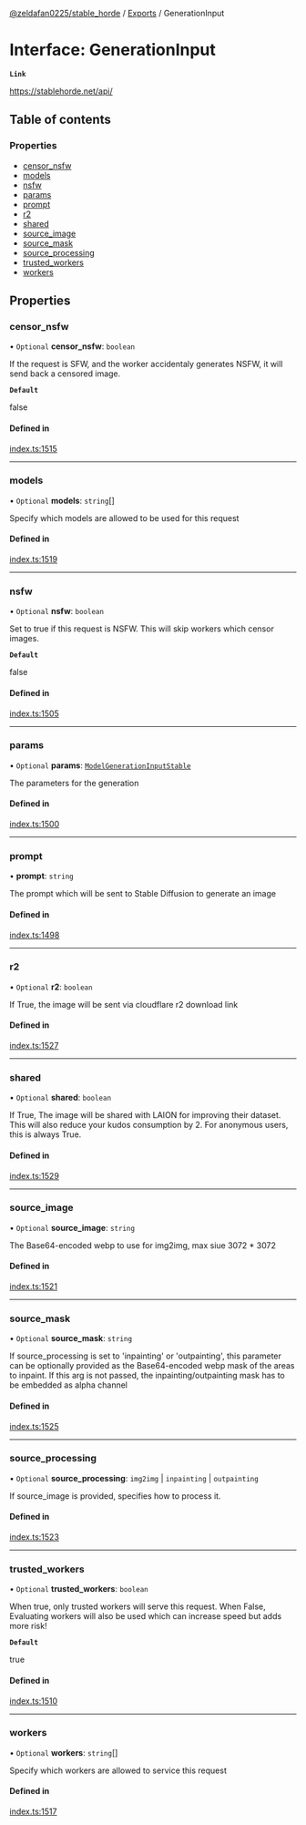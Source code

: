 [@zeldafan0225/stable_horde](../../readme.md) / [Exports](../modules.md) / GenerationInput

# Interface: GenerationInput

**`Link`**

https://stablehorde.net/api/

## Table of contents

### Properties

- [censor\_nsfw](GenerationInput.md#censor_nsfw)
- [models](GenerationInput.md#models)
- [nsfw](GenerationInput.md#nsfw)
- [params](GenerationInput.md#params)
- [prompt](GenerationInput.md#prompt)
- [r2](GenerationInput.md#r2)
- [shared](GenerationInput.md#shared)
- [source\_image](GenerationInput.md#source_image)
- [source\_mask](GenerationInput.md#source_mask)
- [source\_processing](GenerationInput.md#source_processing)
- [trusted\_workers](GenerationInput.md#trusted_workers)
- [workers](GenerationInput.md#workers)

## Properties

### censor\_nsfw

• `Optional` **censor\_nsfw**: `boolean`

If the request is SFW, and the worker accidentaly generates NSFW, it will send back a censored image.

**`Default`**

false

#### Defined in

[index.ts:1515](https://github.com/MrlolDev/stable_horde/blob/3c66504/index.ts#L1515)

___

### models

• `Optional` **models**: `string`[]

Specify which models are allowed to be used for this request

#### Defined in

[index.ts:1519](https://github.com/MrlolDev/stable_horde/blob/3c66504/index.ts#L1519)

___

### nsfw

• `Optional` **nsfw**: `boolean`

Set to true if this request is NSFW. This will skip workers which censor images.

**`Default`**

false

#### Defined in

[index.ts:1505](https://github.com/MrlolDev/stable_horde/blob/3c66504/index.ts#L1505)

___

### params

• `Optional` **params**: [`ModelGenerationInputStable`](ModelGenerationInputStable.md)

The parameters for the generation

#### Defined in

[index.ts:1500](https://github.com/MrlolDev/stable_horde/blob/3c66504/index.ts#L1500)

___

### prompt

• **prompt**: `string`

The prompt which will be sent to Stable Diffusion to generate an image

#### Defined in

[index.ts:1498](https://github.com/MrlolDev/stable_horde/blob/3c66504/index.ts#L1498)

___

### r2

• `Optional` **r2**: `boolean`

If True, the image will be sent via cloudflare r2 download link

#### Defined in

[index.ts:1527](https://github.com/MrlolDev/stable_horde/blob/3c66504/index.ts#L1527)

___

### shared

• `Optional` **shared**: `boolean`

If True, The image will be shared with LAION for improving their dataset. This will also reduce your kudos consumption by 2. For anonymous users, this is always True.

#### Defined in

[index.ts:1529](https://github.com/MrlolDev/stable_horde/blob/3c66504/index.ts#L1529)

___

### source\_image

• `Optional` **source\_image**: `string`

The Base64-encoded webp to use for img2img, max siue 3072 * 3072

#### Defined in

[index.ts:1521](https://github.com/MrlolDev/stable_horde/blob/3c66504/index.ts#L1521)

___

### source\_mask

• `Optional` **source\_mask**: `string`

If source_processing is set to 'inpainting' or 'outpainting', this parameter can be optionally provided as the Base64-encoded webp mask of the areas to inpaint. If this arg is not passed, the inpainting/outpainting mask has to be embedded as alpha channel

#### Defined in

[index.ts:1525](https://github.com/MrlolDev/stable_horde/blob/3c66504/index.ts#L1525)

___

### source\_processing

• `Optional` **source\_processing**: `img2img` \| `inpainting` \| `outpainting`

If source_image is provided, specifies how to process it.

#### Defined in

[index.ts:1523](https://github.com/MrlolDev/stable_horde/blob/3c66504/index.ts#L1523)

___

### trusted\_workers

• `Optional` **trusted\_workers**: `boolean`

When true, only trusted workers will serve this request. When False, Evaluating workers will also be used which can increase speed but adds more risk!

**`Default`**

true

#### Defined in

[index.ts:1510](https://github.com/MrlolDev/stable_horde/blob/3c66504/index.ts#L1510)

___

### workers

• `Optional` **workers**: `string`[]

Specify which workers are allowed to service this request

#### Defined in

[index.ts:1517](https://github.com/MrlolDev/stable_horde/blob/3c66504/index.ts#L1517)
